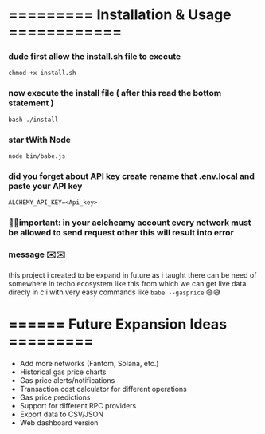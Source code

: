 #  ========= Installation & Usage ============
###  dude first allow the install.sh file to execute 
```
chmod +x install.sh
```
### now execute the install file (  after this read the bottom statement )
```
bash ./install
```
### star tWith Node
```
node bin/babe.js
```

### did you forget about API key create rename that .env.local and paste your API key 
```
ALCHEMY_API_KEY=<Api_key>
```
### 📢📢important: in your aclcheamy account every network must be allowed to send request other this will result into error

### message ✉️✉️

this project i created to be expand in future as i taught there can be need of somewhere in techo ecosystem like this from which we can get live data direcly in cli with very easy commands like ``babe --gasprice`` 😅😅


#  ====== Future Expansion Ideas =========


 - Add more networks (Fantom, Solana, etc.)
 - Historical gas price charts
 - Gas price alerts/notifications
 - Transaction cost calculator for different operations
 - Gas price predictions
 - Support for different RPC providers
 - Export data to CSV/JSON
 - Web dashboard version
